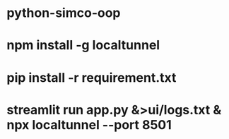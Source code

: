 # python-simco-oop

# npm install -g localtunnel 

# pip install -r requirement.txt

# streamlit run app.py &>ui/logs.txt & npx localtunnel --port 8501